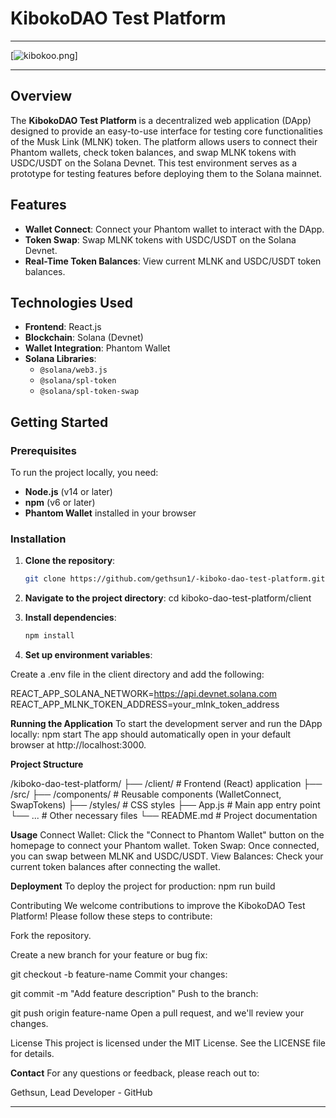 # KibokoDAO Test Platform

----
[![kibokoo.png](https://i.postimg.cc/wj60LyhX/kibokoo.png)]

----

## Overview

The **KibokoDAO Test Platform** is a decentralized web application (DApp) designed to provide an easy-to-use interface for testing core functionalities of the Musk Link (MLNK) token. The platform allows users to connect their Phantom wallets, check token balances, and swap MLNK tokens with USDC/USDT on the Solana Devnet. This test environment serves as a prototype for testing features before deploying them to the Solana mainnet.

## Features

- **Wallet Connect**: Connect your Phantom wallet to interact with the DApp.
- **Token Swap**: Swap MLNK tokens with USDC/USDT on the Solana Devnet.
- **Real-Time Token Balances**: View current MLNK and USDC/USDT token balances.

## Technologies Used

- **Frontend**: React.js
- **Blockchain**: Solana (Devnet)
- **Wallet Integration**: Phantom Wallet
- **Solana Libraries**: 
  - `@solana/web3.js`
  - `@solana/spl-token`
  - `@solana/spl-token-swap`

## Getting Started

### Prerequisites

To run the project locally, you need:

- **Node.js** (v14 or later)
- **npm** (v6 or later)
- **Phantom Wallet** installed in your browser

### Installation

1. **Clone the repository**:

   ```bash
   git clone https://github.com/gethsun1/-kiboko-dao-test-platform.git

2. **Navigate to the project directory**:
  cd kiboko-dao-test-platform/client

3. **Install dependencies**:
    ```bash
   npm install

5. **Set up environment variables**:

Create a .env file in the client directory and add the following:

  REACT_APP_SOLANA_NETWORK=https://api.devnet.solana.com
  REACT_APP_MLNK_TOKEN_ADDRESS=your_mlnk_token_address

**Running the Application**
To start the development server and run the DApp locally:
  npm start
The app should automatically open in your default browser at http://localhost:3000.

**Project Structure**

/kiboko-dao-test-platform/
  ├── /client/            # Frontend (React) application
      ├── /src/
          ├── /components/ # Reusable components (WalletConnect, SwapTokens)
          ├── /styles/     # CSS styles
          ├── App.js       # Main app entry point
          └── ...          # Other necessary files
  └── README.md            # Project documentation


**Usage**
  Connect Wallet: Click the "Connect to Phantom Wallet" button on the homepage to connect your Phantom wallet.
  Token Swap: Once connected, you can swap between MLNK and USDC/USDT.
  View Balances: Check your current token balances after connecting the wallet.

  
**Deployment**
To deploy the project for production:
  npm run build

Contributing
We welcome contributions to improve the KibokoDAO Test Platform! Please follow these steps to contribute:

Fork the repository.

Create a new branch for your feature or bug fix:


git checkout -b feature-name
Commit your changes:


git commit -m "Add feature description"
Push to the branch:


git push origin feature-name
Open a pull request, and we'll review your changes.

License
This project is licensed under the MIT License. See the LICENSE file for details.

**Contact**
For any questions or feedback, please reach out to:

Gethsun, Lead Developer - GitHub


---






   
